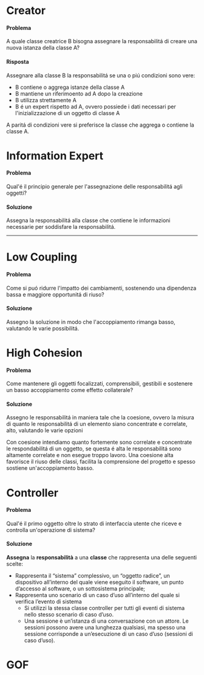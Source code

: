 # Creator
#### Problema
A quale classe creatrice B bisogna assegnare la responsabilitá di creare una nuova istanza della classe A?
#### Risposta
Assegnare alla classe B la responsabilitá se una o piú condizioni sono vere:
- B contiene o aggrega istanze della classe A
- B mantiene un riferimoento ad A dopo la creazione
- B utilizza strettamente A
- B é un expert rispetto ad A, ovvero possiede i dati necessari per l'inizializzazione di un oggetto di classe A

A paritá di condizioni vere si preferisce la classe che aggrega o contiene la classe A.


# Information Expert
#### Problema
Qual'é il principio generale per l'assegnazione delle responsabilitá agli oggetti?
#### Soluzione
Assegna la responsabilitá alla classe che contiene le informazioni necessarie per soddisfare la responsabilitá.

---

# Low Coupling
#### Problema 
Come si puó ridurre l'impatto dei cambiamenti, sostenendo una dipendenza bassa e maggiore opportunitá di riuso?
#### Soluzione
Assegno la soluzione in modo che l'accoppiamento rimanga basso, valutando le varie possibilitá.
# High Cohesion
#### Problema
Come mantenere gli oggetti focalizzati, comprensibili, gestibili e sostenere un basso accoppiamento come effetto collaterale?
#### Soluzione
Assegno le responsabilitá in maniera tale che la coesione, ovvero la misura di quanto le responsabilitá di un elemento siano concentrate e correlate, alto, valutando le varie opzioni

Con coesione intendiamo quanto fortemente sono correlate e concentrate le respondabilitá di un oggetto, se questa é alta le responsabilitá sono altamente correlate e non esegue troppo lavoro.
Una coesione alta favorisce il riuso delle classi, facilita la comprensione del progetto e spesso sostiene un'accoppiamento basso. 
# Controller
#### Problema
Qual'é il primo oggetto oltre lo strato di interfaccia utente che riceve e controlla un'operazione di sistema?
#### Soluzione
**Assegna** la **responsabilità** a una **classe** che rappresenta una delle seguenti scelte:
- Rappresenta il “sistema” complessivo, un “oggetto radice”, un dispositivo all’interno del quale viene eseguito il software, un punto d’accesso al software, o un sottosistema principale;
- Rappresenta uno scenario di un caso d’uso all’interno del quale si verifica l’evento di sistema
	- Si utilizzi la stessa classe controller per tutti gli eventi di sistema nello stesso scenario di caso d’uso. 
	- Una sessione è un’istanza di una conversazione con un attore. Le sessioni possono avere una lunghezza qualsiasi, ma spesso una sessione corrisponde a un’esecuzione di un caso d’uso (sessioni di caso d’uso).







# GOF
##



